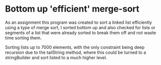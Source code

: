 <h1> Bottom up 'efficient' merge-sort </h1>
<p>As an assignment this program was created to sort a linked list efficiently using a type of merge sort,
I sorted bottom up and also checked for lists or segments of a list that were already sorted to break them off and not waste time sorting them.</p> <p>Sorting lists up to 7000 elements, with the only constraint being deep recursion due to the tailString method, where this could be turned to a stringBuilder and sort listed to a much higher level.</p>
